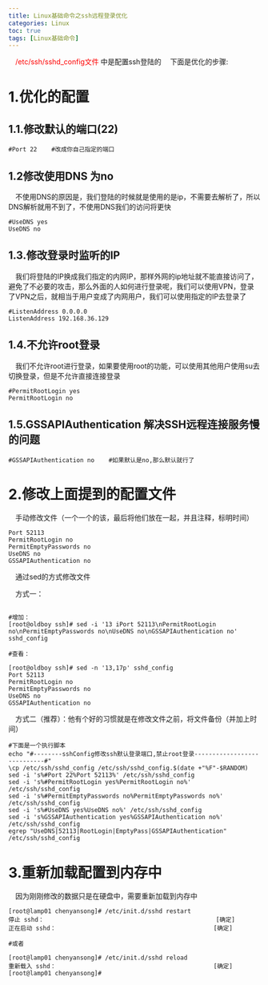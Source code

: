 ```yaml
---
title: Linux基础命令之ssh远程登录优化
categories: Linux   
toc: true  
tags: [Linux基础命令]
---
```



&emsp;<font color=red>/etc/ssh/sshd_config文件</font> 中是配置ssh登陆的
&emsp;下面是优化的步骤:
# 1.优化的配置
## 1.1.修改默认的端口(22)
```
#Port 22    #改成你自己指定的端口
```

## 1.2修改使用DNS 为no
&emsp;不使用DNS的原因是，我们登陆的时候就是使用的是ip，不需要去解析了，所以DNS解析就用不到了，不使用DNS我们的访问将更快
```
#UseDNS yes
UseDNS no
```


## 1.3.修改登录时监听的IP
&emsp;我们将登陆的IP换成我们指定的内网IP，那样外网的ip地址就不能直接访问了，避免了不必要的攻击，那么外面的人如何进行登录呢，我们可以使用VPN，登录了VPN之后，就相当于用户变成了内网用户，我们可以使用指定的IP去登录了
```
#ListenAddress 0.0.0.0
ListenAddress 192.168.36.129
```

## 1.4.不允许root登录
&emsp;我们不允许root进行登录，如果要使用root的功能，可以使用其他用户使用su去切换登录，但是不允许直接连接登录
```
#PermitRootLogin yes
PermitRootLogin no
```

## 1.5.GSSAPIAuthentication 解决SSH远程连接服务慢的问题
```
#GSSAPIAuthentication no    #如果默认是no,那么默认就行了
```

# 2.修改上面提到的配置文件
&emsp;手动修改文件（一个一个的该，最后将他们放在一起，并且注释，标明时间）
```
Port 52113
PermitRootLogin no
PermitEmptyPasswords no
UseDNS no
GSSAPIAuthentication no 
```

&emsp;通过sed的方式修改文件

&emsp;方式一：
``` shell
 
#增加：
[root@oldboy ssh]# sed -i '13 iPort 52113\nPermitRootLogin no\nPermitEmptyPasswords no\nUseDNS no\nGSSAPIAuthentication no'  sshd_config

#查看：
 
[root@oldboy ssh]# sed -n '13,17p' sshd_config
Port 52113
PermitRootLogin no
PermitEmptyPasswords no
UseDNS no
GSSAPIAuthentication no

```

 
&emsp;方式二（推荐）：他有个好的习惯就是在修改文件之前，将文件备份（并加上时间）
``` shell 
#下面是一个执行脚本
echo "#--------sshConfig修改ssh默认登录端口,禁止root登录----------------------------#"
\cp /etc/ssh/sshd_config /etc/ssh/sshd_config.$(date +"%F"-$RANDOM)
sed -i 's%#Port 22%Port 52113%' /etc/ssh/sshd_config
sed -i 's%#PermitRootLogin yes%PermitRootLogin no%' /etc/ssh/sshd_config
sed -i 's%#PermitEmptyPasswords no%PermitEmptyPasswords no%' /etc/ssh/sshd_config
sed -i 's%#UseDNS yes%UseDNS no%' /etc/ssh/sshd_config
sed -i 's%GSSAPIAuthentication yes%GSSAPIAuthentication no%' /etc/ssh/sshd_config
egrep "UseDNS|52113|RootLogin|EmptyPass|GSSAPIAuthentication" /etc/ssh/sshd_config

```



# 3.重新加载配置到内存中
&emsp;因为刚刚修改的数据只是在硬盘中，需要重新加载到内存中
```
[root@lamp01 chenyansong]# /etc/init.d/sshd restart
停止 sshd：                                                [确定]
正在启动 sshd：                                            [确定]

#或者

[root@lamp01 chenyansong]# /etc/init.d/sshd reload
重新载入 sshd：                                            [确定]
[root@lamp01 chenyansong]# 
```


